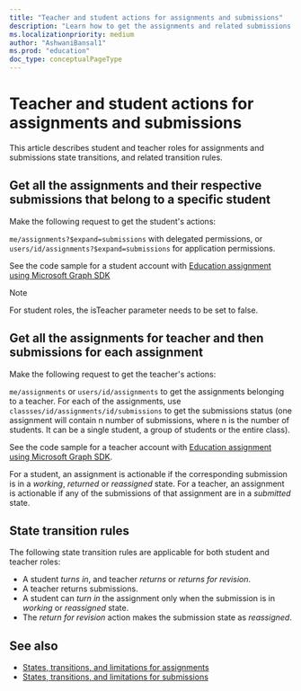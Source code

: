```yaml
---
title: "Teacher and student actions for assignments and submissions"
description: "Learn how to get the assignments and related submissions for Teachers and Students with state transition rules."
ms.localizationpriority: medium
author: "AshwaniBansal1"
ms.prod: "education"
doc_type: conceptualPageType
---
```


# Teacher and student actions for assignments and submissions

This article describes student and teacher roles for assignments and submissions state transitions, and related transition rules.

## Get all the assignments and their respective submissions that belong to a specific student

Make the following request to get the student's actions:

`me/assignments?$expand=submissions` with delegated permissions, or `users/id/assignments?$expand=submissions` for application permissions.

See the code sample for a student account with [Education assignment using Microsoft Graph SDK](https://github.com/microsoft/edu-assignments-graph-sdk/blob/main/samples/csharp/MicrosoftEduGraphSamples/Workflows/AssignmentWorkflow.cs#L62)

> [!NOTE]
> For student roles, the isTeacher parameter needs to be set to false.

## Get all the assignments for teacher and then submissions for each assignment

Make the following request to get the teacher's actions:

`me/assignments` or `users/id/assignments` to get the assignments belonging to a teacher.
For each of the assignments, use `classses/id/assignments/id/submissions` to get the submissions status (one assignment will contain n number of submissions, where n is the number of students. It can be a single student, a group of students or the entire class).

See the code sample for a teacher account with [Education assignment using Microsoft Graph SDK](https://github.com/microsoft/edu-assignments-graph-sdk/blob/main/samples/csharp/MicrosoftEduGraphSamples/Workflows/AssignmentWorkflow.cs#L62).

For a student, an assignment is actionable if the corresponding submission is in a *working*, *returned* or *reassigned* state. For a teacher, an assignment is actionable if any of the submissions of that assignment are in a *submitted* state.

## State transition rules

The following state transition rules are applicable for both student and teacher roles: 

* A student *turns in*, and teacher *returns* or *returns for revision*.
* A teacher returns submissions.
* A student can *turn in* the assignment only when the submission is in *working* or *reassigned* state.
* The *return for revision* action makes the submission state as *reassigned*.

## See also

- [States, transitions, and limitations for assignments](./assignments-states-transition.md)
- [States, transitions, and limitations for submissions](./submissions-states-transition.md)
